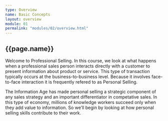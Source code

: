 ```yaml
---
type: Overview
name: Basic Concepts
layout: overview
module: 01
permalink: "modules/02/overview.html"
---
```


## {{page.name}}

Welcome to Professional Selling. In this course, we look at what happens when a professional sales person interacts directly with a customer to present information about product or service. This type of transaction typically occurs at the business-to-business level. Because it involves face-to-face interaction it is frequently refered to as Personal Selling.

The Information Age has made personal selling a strategic component of any sales strategy and an important differentiator in competative sales. In this type of economy, millions of knowledge workers succeed only when they add value to information. So we’ll begin by looking at how personal selling skills contribute to their work.


